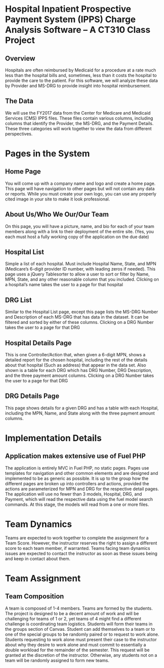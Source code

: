 # Hospital Inpatient Prospective Payment System (IPPS) Charge Analysis Software – A CT310 Class Project

## Overview
Hospitals are often reimbursed by Medicaid for a procedure at a rate much less than the hospital bills and, sometimes, less than it costs the hospital to provide the care to the patient.  For this software, we will analyze these data by Provider and MS-DRG to provide insight into hospital reimbursement.
## The Data
We will use the FY2017 data from the Center for Medicare and Medicaid Services (CMS) IPPS files.  These files contain various columns, including columns that identify the Provider, the MS-DRG, and the Payment Details.  These three categories will work together to view the data from different perspectives.
# Pages in the System
## Home Page
You will come up with a company name and logo and create a home page.  This page will have navigation to other pages but will not contain any data or reports.  While you must create your own logo, you can use any properly cited image in your site to make it look professional.
## About Us/Who We Our/Our Team
On this page, you will have a picture, name, and bio for each of your team members along with a link to their deployment of the entire site.  (Yes, you each must host a fully working copy of the application on the due date)
## Hospital List
Simple a list of each hospital.  Must include Hospital Name, State, and MPN (Medicare’s 6-digit provider ID number, with leading zeros if needed).  This page uses a jQuery Tablesorter to allow a user to sort or filter by Name, MPN, State, and any other reasonable column that you included.
Clicking on a hospital’s name takes the user to a page for that hospital
## DRG List
Similar to the Hospital List page, except this page lists the MS-DRG Number and Description of each MS-DRG that has data in the dataset.  It can be filtered and sorted by either of these columns.
Clicking on a DRG Number takes the user to a page for that DRG
## Hospital Details Page
This is one Controller/Action that, when given a 6-digit MPN, shows a detailed report for the chosen hospital, including the rest of the details about that hospital (Such as address) that appear in the data set.  Also shown is a table for each DRG which has DRG Number, DRG Description, and the three payment amount columns.
Clicking on a DRG Number takes the user to a page for that DRG
## DRG Details Page
This page shows details for a given DRG and has a table with each Hospital, including the MPN, Name, and State along with the three payment amount columns.
# Implementation Details
## Application makes extensive use of Fuel PHP
The application is entirely MVC in Fuel PHP, no static pages.  Pages use templates for navigation and other common elements and are designed and implemented to be as generic as possible.
It is up to the group how the different pages are broken up into controllers and actions, provided the actions are parameterized for MPN and DRG for the respective detail pages.
The application will use no fewer than 3 models, Hospital, DRG, and Payment, which will read the respective data using the fuel model search commands.  At this stage, the models will read from a one or more files.  
# Team Dynamics
Teams are expected to work together to complete the assignment for a Team Score.  However, the instructor reserves the right to assign a different score to each team member, if warranted.  Teams facing team dynamics issues are expected to contact the instructor as soon as these issues being and keep in contact about them.  
# Team Assignment
## Team Composition
A team is composed of 1-4 members.  Teams are formed by the students.  The project is designed to be a decent amount of work and will be challenging for teams of 1 or 2, yet teams of 4 might find a different challenge is coordinating team logistics.
Students will form their teams in the groups section of Canvas.  Student can add themselves to a team or to one of the special groups to be randomly paired or to request to work alone.  Students requesting to work alone must present their case to the instructor about why they desire to work alone and must commit to essentially a double workload for the remainder of the semester.  This request will be granted at the discretion of the instructor.  Otherwise, any students not on a team will be randomly assigned to form new teams.

